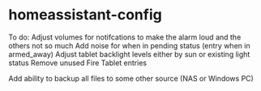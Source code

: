 # homeassistant-config

To do: Adjust volumes for notifcations to make the alarm loud and the others not so much Add noise for when in pending status (entry when in armed_away) Adjust tablet backlight levels either by sun or existing light status Remove unused Fire Tablet entries

Add ability to backup all files to some other source (NAS or Windows PC)
